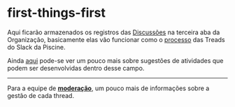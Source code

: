 # first-things-first

Aqui ficarão armazenados os registros das [Discussões](https://docs.github.com/pt/discussions/collaborating-with-your-community-using-discussions/about-discussions) na terceira aba da Organização, basicamente elas vão funcionar como o [processo](https://docs.github.com/pt/discussions/collaborating-with-your-community-using-discussions/about-discussions) das Treads do Slack da Piscine.

Ainda [aqui](https://docs.github.com/pt/discussions/collaborating-with-your-community-using-discussions/participating-in-a-discussion) pode-se ver um pouco mais sobre sugestões de atividades que podem ser desenvolvidas dentro desse campo.

---

Para a equipe de [__moderação__](https://docs.github.com/pt/discussions/managing-discussions-for-your-community/moderating-discussions), um pouco mais de informações sobre a gestão de cada thread.
